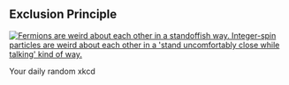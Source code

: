 ## Exclusion Principle
[![Fermions are weird about each other in a standoffish way. Integer-spin particles are weird about each other in a 'stand uncomfortably close while talking' kind of way.](https://imgs.xkcd.com/comics/exclusion_principle.png)](https://xkcd.com/3027/ "Fermions are weird about each other in a standoffish way. Integer-spin particles are weird about each other in a 'stand uncomfortably close while talking' kind of way.")

Your daily random xkcd
